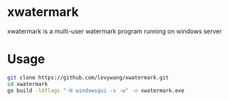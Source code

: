 # xwatermark
xwatermark is a multi-user watermark program running on windows server

# Usage
```bash
git clone https://github.com/levywang/xwatermark.git
cd xwatermark
go build -ldflags "-H windowsgui -s -w" -o xwatermark.exe
```
